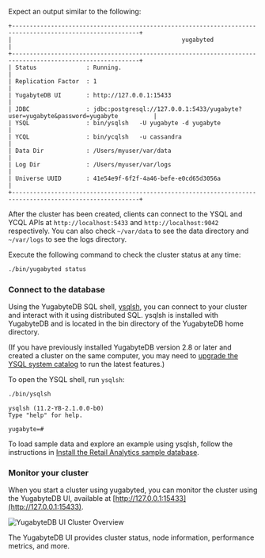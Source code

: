 Expect an output similar to the following:

```output
+----------------------------------------------------------------------------------------------------------+
|                                                yugabyted                                                 |
+----------------------------------------------------------------------------------------------------------+
| Status              : Running.                                                                           |
| Replication Factor  : 1                                                                                  |
| YugabyteDB UI       : http://127.0.0.1:15433                                                             |
| JDBC                : jdbc:postgresql://127.0.0.1:5433/yugabyte?user=yugabyte&password=yugabyte          |
| YSQL                : bin/ysqlsh   -U yugabyte -d yugabyte                                               |
| YCQL                : bin/ycqlsh   -u cassandra                                                          |
| Data Dir            : /Users/myuser/var/data                                                             |
| Log Dir             : /Users/myuser/var/logs                                                             |
| Universe UUID       : 41e54e9f-6f2f-4a46-befe-e0cd65d3056a                                               |
+----------------------------------------------------------------------------------------------------------+
```

After the cluster has been created, clients can connect to the YSQL and YCQL APIs at `http://localhost:5433` and `http://localhost:9042` respectively. You can also check `~/var/data` to see the data directory and `~/var/logs` to see the logs directory.

Execute the following command to check the cluster status at any time:

```sh
./bin/yugabyted status
```

### Connect to the database

Using the YugabyteDB SQL shell, [ysqlsh](/preview/admin/ysqlsh/), you can connect to your cluster and interact with it using distributed SQL. ysqlsh is installed with YugabyteDB and is located in the bin directory of the YugabyteDB home directory.

(If you have previously installed YugabyteDB version 2.8 or later and created a cluster on the same computer, you may need to [upgrade the YSQL system catalog](/preview/manage/upgrade-deployment/#upgrade-the-ysql-system-catalog) to run the latest features.)

To open the YSQL shell, run `ysqlsh`:

```sh
./bin/ysqlsh
```

```output
ysqlsh (11.2-YB-2.1.0.0-b0)
Type "help" for help.

yugabyte=#
```

To load sample data and explore an example using ysqlsh, follow the instructions in [Install the Retail Analytics sample database](/preview/sample-data/retail-analytics/#install-the-retail-analytics-sample-database).

### Monitor your cluster

When you start a cluster using yugabyted, you can monitor the cluster using the YugabyteDB UI, available at [http://127.0.0.1:15433](http://127.0.0.1:15433).

![YugabyteDB UI Cluster Overview](/images/quick_start/quick-start-ui-overview.png)

The YugabyteDB UI provides cluster status, node information, performance metrics, and more.
